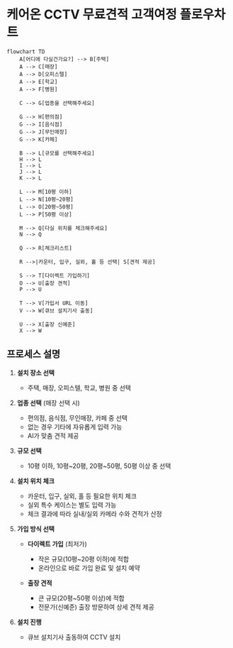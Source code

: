 # 케어온 CCTV 무료견적 고객여정 플로우차트

```mermaid
flowchart TD
    A[어디에 다실건가요?] --> B[주택]
    A --> C[매장]
    A --> D[오피스텔]
    A --> E[학교]
    A --> F[병원]
    
    C --> G[업종을 선택해주세요]
    
    G --> H[편의점]
    G --> I[음식점]
    G --> J[무인매장]
    G --> K[카페]
    
    B --> L[규모를 선택해주세요]
    H --> L
    I --> L
    J --> L
    K --> L
    
    L --> M[10평 이하]
    L --> N[10평~20평]
    L --> O[20평~50평]
    L --> P[50평 이상]
    
    M --> Q[다실 위치를 체크해주세요]
    N --> Q
    
    Q --> R[체크리스트]
    
    R -->|카운터, 입구, 실외, 홀 등 선택| S[견적 제공]
    
    S --> T[다이렉트 가입하기]
    O --> U[출장 견적]
    P --> U
    
    T --> V[가입서 URL 이동]
    V --> W[큐브 설치기사 출동]
    
    U --> X[출장 신예준]
    X --> W
```

## 프로세스 설명

1. **설치 장소 선택**
   - 주택, 매장, 오피스텔, 학교, 병원 중 선택

2. **업종 선택** (매장 선택 시)
   - 편의점, 음식점, 무인매장, 카페 중 선택
   - 없는 경우 기타에 자유롭게 입력 가능
   - AI가 맞춤 견적 제공

3. **규모 선택**
   - 10평 이하, 10평~20평, 20평~50평, 50평 이상 중 선택

4. **설치 위치 체크**
   - 카운터, 입구, 실외, 홀 등 필요한 위치 체크
   - 실외 특수 케이스는 별도 입력 가능
   - 체크 결과에 따라 실내/실외 카메라 수와 견적가 산정

5. **가입 방식 선택**
   - **다이렉트 가입** (최저가)
     - 작은 규모(10평~20평 이하)에 적합
     - 온라인으로 바로 가입 완료 및 설치 예약
   
   - **출장 견적**
     - 큰 규모(20평~50평 이상)에 적합
     - 전문가(신예준) 출장 방문하여 상세 견적 제공

6. **설치 진행**
   - 큐브 설치기사 출동하여 CCTV 설치